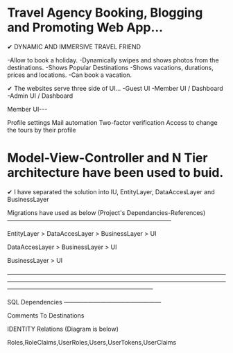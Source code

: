 # Travel Agency Booking, Blogging and Promoting Web App...

✔ DYNAMIC AND IMMERSIVE TRAVEL FRIEND

-Allow to book a holiday.
-Dynamically swipes and shows photos from the destinations.
-Shows Popular Destinations
-Shows vacations, durations, prices and locations.
-Can book a vacation.


✔ The websites serve three side of UI... 
-Guest UI 
-Member UI / Dashboard
-Admin UI / Dashboard




Member UI---

Profile settings 
Mail automation
Two-factor verification
Access to change the tours by their profile 



# Model-View-Controller and N Tier architecture have been used to buid.

✔ I have separated the solution into IU, EntityLayer, DataAccesLayer and BusinessLayer


Migrations have used as below            (Project's Dependancies-References)
———————————————————————————

EntityLayer > DataAccesLayer > BusinessLayer > UI

DataAccesLayer > BusinessLayer > UI

BusinessLayer > UI


————————————————————————————————————————————————————————————————————————————————————————————————




SQL Dependencies
————————————————

Comments To Destinations

IDENTITY Relations                     (Diagram is below)

Roles,RoleClaims,UserRoles,Users,UserTokens,UserClaims






